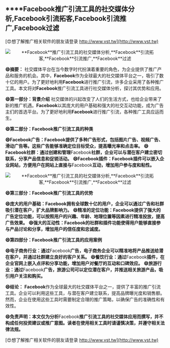 ## ****Facebook**推广引流工具的社交媒体分析,**Facebook**引流拓客,**Facebook**引流推广,**Facebook**过滤**

[😍想了解推广相关软件的朋友请登录 http://www.vst.tw](http://www.vst.tw)

 <center><img src="https://vst.tw/MP4/tuiguang/png/4.png" alt="**Facebook**推广引流工具的社交媒体分析,**Facebook**引流拓客,**Facebook**引流推广,**Facebook**过滤"></center>

**😄摘要：**
社交媒体平台在当今数字时代扮演着重要的角色，为企业提供了推广产品和服务的机会。其中，**Facebook**作为全球最大的社交媒体平台之一，吸引了数十亿的用户。为了更好地利用**Facebook**进行推广引流，许多企业采用了各种推广工具。本文将对**Facebook**推广引流工具进行社交媒体分析，探讨其优势和应用。

**😄第一部分：背景介绍**
社交媒体的兴起改变了人们的生活方式，也给企业带来了新的推广机遇。**Facebook**以其庞大的用户基础和强大的社交互动功能，成为广告主们的首选平台。为了更好地利用**Facebook**进行推广引流，各种推广工具应运而生。

**😄第二部分：**Facebook**推广引流工具的种类**

**😄**Facebook**广告：**Facebook**提供了多种广告形式，包括图片广告、视频广告、滑动广告等。这些广告能够准确定位目标受众，提高曝光率和点击率。**
**😄**Facebook**社群：通过创建和管理**Facebook**社群，企业可以与潜在客户建立密切联系，分享产品信息和促销活动。**
**😄**Facebook**插件：**Facebook**插件可以嵌入企业网站，方便用户在网站上直接与**Facebook**互动，增加用户参与度和粘性。**

 <center><img src="https://vst.tw/MP4/tuiguang/png/6.png" alt="**Facebook**推广引流工具的社交媒体分析,**Facebook**引流拓客,**Facebook**引流推广,**Facebook**过滤"></center>

**😄第三部分：**Facebook**推广引流工具的优势**

**😄庞大的用户基础：**Facebook**拥有全球数十亿的用户，企业可以通过广告和社群吸引潜在客户，扩大品牌影响力。**
**😄精准的定位功能：**Facebook**提供了强大的广告定位功能，可以按照用户的兴趣、年龄、地理位置等因素进行精准投放，提高广告效果。**
**😄强大的互动性：**Facebook**的社群和插件功能使得用户能够直接参与产品讨论和分享，增加用户的信任度和忠诚度。**

**😄第四部分：**Facebook**推广引流工具的应用案例**

**😄电子商务行业：通过**Facebook**广告，电子商务企业可以精准地将产品推送给潜在客户，并通过社群建立良好的客户关系。**
**😄餐饮行业：通过**Facebook**插件，在企业官网上嵌入点评和分享功能，增加用户对餐厅的互动和口碑效应。**
**😄旅游行业：通过**Facebook**广告，旅游公司可以定位潜在客户，并推送相关旅游产品，吸引用户关注和购买。**

**😄结论：**
**Facebook**作为全球最大的社交媒体平台之一，提供了丰富的推广引流工具。企业可以利用这些工具，与潜在客户建立联系，提高品牌曝光度和销售额。然而，企业在使用这些工具时需要制定合理的推广策略，以确保广告的准确性和有效性。

**😄免责声明：本文仅为分析**Facebook**推广引流工具的社交媒体应用而撰写，并不构成任何投资建议或推广意图。读者在使用相关工具时请谨慎决策，并遵守相关法律法规。**

[😍想了解推广相关软件的朋友请登录 http://www.vst.tw](http://www.vst.tw)



